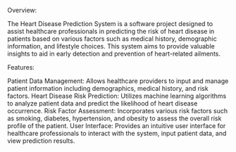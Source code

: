 Overview:

The Heart Disease Prediction System is a software project designed to assist healthcare professionals in predicting the risk of heart disease in patients based on various factors such as medical history, demographic information, and lifestyle choices. This system aims to provide valuable insights to aid in early detection and prevention of heart-related ailments.

Features:

Patient Data Management: Allows healthcare providers to input and manage patient information including demographics, medical history, and risk factors.
Heart Disease Risk Prediction: Utilizes machine learning algorithms to analyze patient data and predict the likelihood of heart disease occurrence.
Risk Factor Assessment: Incorporates various risk factors such as smoking, diabetes, hypertension, and obesity to assess the overall risk profile of the patient.
User Interface: Provides an intuitive user interface for healthcare professionals to interact with the system, input patient data, and view prediction results.
